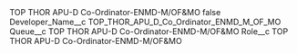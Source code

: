 <?xml version="1.0" encoding="UTF-8"?>
<CustomMetadata xmlns="http://soap.sforce.com/2006/04/metadata" xmlns:xsi="http://www.w3.org/2001/XMLSchema-instance" xmlns:xsd="http://www.w3.org/2001/XMLSchema">
    <label>TOP THOR APU-D Co-Ordinator-ENMD-M/OF&amp;MO</label>
    <protected>false</protected>
    <values>
        <field>Developer_Name__c</field>
        <value xsi:type="xsd:string">TOP_THOR_APU_D_Co_Ordinator_ENMD_M_OF_MO</value>
    </values>
    <values>
        <field>Queue__c</field>
        <value xsi:type="xsd:string">TOP THOR APU-D Co-Ordinator-ENMD-M/OF&amp;MO</value>
    </values>
    <values>
        <field>Role__c</field>
        <value xsi:type="xsd:string">TOP THOR APU-D Co-Ordinator-ENMD-M/OF&amp;MO</value>
    </values>
</CustomMetadata>
